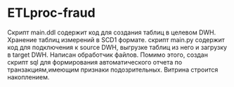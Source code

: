 # ETLproc-fraud
Скрипт main.ddl содержит код для создания таблиц в целевом DWH. Хранение таблиц измерений в SCD1 формате.
скрипт main.py содержит код для подключения к source DWH, выгрузке таблиц из него и загрузку в target DWH. Написан обработчик файлов.
Помимо этого, создан скрипт sql для формирования автоматического отчета по транзакциям,имеющим признаки подозрительных. Витрина строится накоплением.

